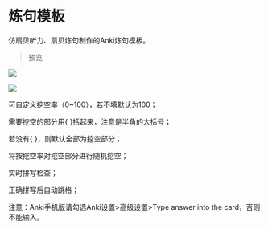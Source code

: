 # 炼句模板

仿扇贝听力、扇贝炼句制作的Anki炼句模板。

> 预览

![](https://github.com/wenjianmuran/Anki-templates/raw/master/sentence-training/img/card.jpg)

![](https://github.com/wenjianmuran/Anki-templates/raw/master/sentence-training/img/preview.jpg)

可自定义挖空率（0~100），若不填默认为100；

需要挖空的部分用{ }括起来，注意是半角的大括号；

若没有{ }，则默认全部为挖空部分；

将按挖空率对挖空部分进行随机挖空；

实时拼写检查；

正确拼写后自动跳格；

注意：Anki手机版请勾选Anki设置>高级设置>Type answer into the card，否则不能输入。
